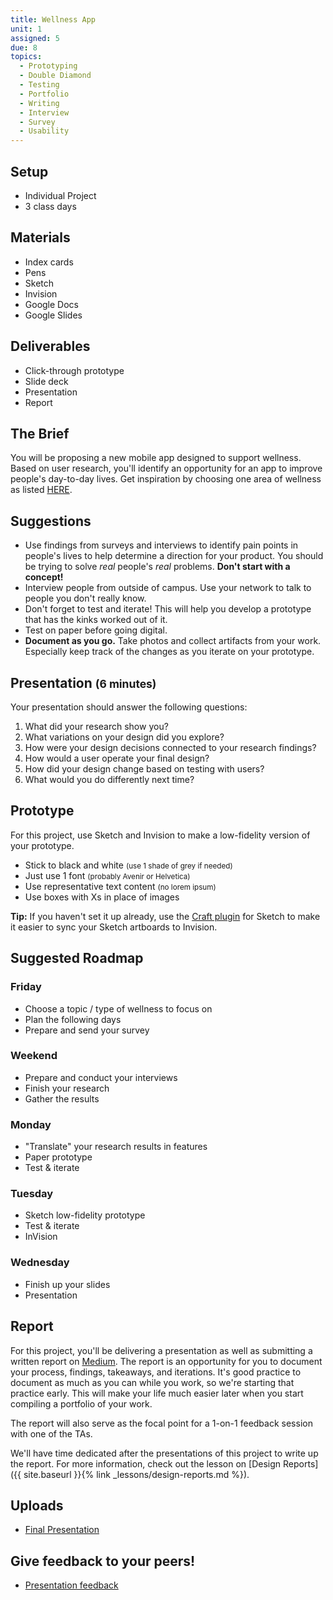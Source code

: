 ```yaml
---
title: Wellness App
unit: 1
assigned: 5
due: 8
topics:
  - Prototyping
  - Double Diamond
  - Testing
  - Portfolio
  - Writing
  - Interview
  - Survey
  - Usability
---
```



Setup
-----

- Individual Project
- 3 class days


Materials
---------

- Index cards
- Pens
- Sketch
- Invision
- Google Docs
- Google Slides


Deliverables
------------

- Click-through prototype
- Slide deck
- Presentation
- Report


The Brief
---------

You will be proposing a new mobile app designed to support wellness. Based on user research, you'll identify an opportunity for an app to improve people's day-to-day lives. Get inspiration by choosing one area of wellness as listed [HERE](https://www.mindbodygreen.com/0-6795/Are-You-Balanced-Here-are-the-7-Kinds-of-Wellness-You-Need.html).


Suggestions
-----------

- Use findings from surveys and interviews to identify pain points in people's lives to help determine a direction for your product. You should be trying to solve *real* people's *real* problems. **Don't start with a concept!**
- Interview people from outside of campus. Use your network to talk to people you don't really know.
- Don't forget to test and iterate! This will help you develop a prototype that has the kinks worked out of it.
- Test on paper before going digital.
- **Document as you go.** Take photos and collect artifacts from your work. Especially keep track of the changes as you iterate on your prototype.


Presentation <small>(6 minutes)</small>
------------

Your presentation should answer the following questions:

1. What did your research show you?
2. What variations on your design did you explore?
3. How were your design decisions connected to your research findings?
4. How would a user operate your final design?
5. How did your design change based on testing with users?
6. What would you do differently next time?


Prototype
---------

For this project, use Sketch and Invision to make a low-fidelity version of your prototype.

- Stick to black and white <small>(use 1 shade of grey if needed)</small>
- Just use 1 font <small>(probably Avenir or Helvetica)</small>
- Use representative text content <small>(no lorem ipsum)</small>
- Use boxes with Xs in place of images

**Tip:** If you haven't set it up already, use the [Craft plugin](https://www.invisionapp.com/craft) for Sketch to make it easier to sync your Sketch artboards to Invision.


Suggested Roadmap
-----------------

### Friday

- Choose a topic / type of wellness to focus on
- Plan the following days
- Prepare and send your survey

### Weekend

- Prepare and conduct your interviews
- Finish your research
- Gather the results

### Monday

- "Translate" your research results in features
- Paper prototype
- Test & iterate

### Tuesday

- Sketch low-fidelity prototype
- Test & iterate
- InVision

### Wednesday
- Finish up your slides
- Presentation


Report
------

For this project, you'll be delivering a presentation as well as submitting a written report on [Medium](https://medium.com/). The report is an opportunity for you to document your process, findings, takeaways, and iterations. It's good practice to document as much as you can while you work, so we're starting that practice early. This will make your life much easier later when you start compiling a portfolio of your work.

The report will also serve as the focal point for a 1-on-1 feedback session with one of the TAs.

We'll have time dedicated after the presentations of this project to write up the report. For more information, check out the lesson on [Design Reports]({{ site.baseurl }}{% link _lessons/design-reports.md %}).

Uploads
-------

- [Final Presentation](https://drive.google.com/drive/u/2/folders/13FN20ujPO_JelN2n3lxdDloqTDdnKPTp)


Give feedback to your peers!
---------------------------

 - [Presentation feedback](https://drive.google.com/drive/folders/1MMQinz3nxJ0YSyP0RpK0Gp_DXmQV_w6G)
